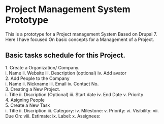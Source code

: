 Project Management System Prototype
===================================

This is a prototype for a Project management System Based on Drupal 7. Here I have focused On basic concepts for a Management of a Project.

Basic tasks schedule for this Project.
--------------------------------------
<dl>

<dt>1. Create a Organization/ Company. </dt>
i. Name	ii. Website iii. Description (optional) iv. Add avator

<dt>2. Add People to the Company</dt>
i. Name ii. Nickname iii. Email iv. Contact No.

<dt>3. Creating a New Project.</dt>
i. Title ii. Discription (Optional) iii. Start date iv. End Date v. Priority</dd>
<dt>4. Asigning People</dt>
<dt>5. Create a New Task</dt>
i. Title ii. Discription iii. Category: iv. Milestone: v. Priority: vi. Visibility: vii. Due On: viii. Estimate: ix. Label: x. Assignees:</dd>	

</dl>
